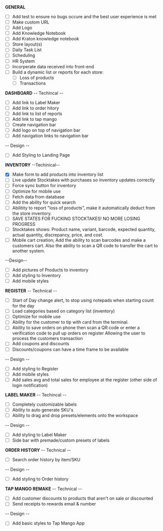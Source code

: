 **GENERAL**

- [ ] Add test to ensure no bugs occure and the best user experience is met
- [ ] Make custom URL
- [ ] Add Logo
- [ ] Add Knowledge Notebook
- [ ] Add Kraton knowledge notebook
- [ ] Store layout(s)
- [ ] Daily Task List
- [ ] Scheduling
- [ ] HR System
- [ ] Incorperate data received into front-end
- [ ] Build a dynamic list or reports for each store:
  - [ ] Loss of products
  - [ ] Transactions

**DASHBOARD**
-- Techincal --

- [ ] Add link to Label Maker
- [ ] Add link to order hitory
- [ ] Add link to list of reports
- [ ] Add link to tap mango
- [ ] Create navigation bar
- [ ] Add logo on top of navigation bar
- [ ] Add navigation links to navigation bar

-- Design --

- [ ] Add Styling to Landing Page

**INVENTORY**
--Techinical--

- [x] Make form to add products into inventory list
- [ ] Live update Stocktakes with purchases so inventory updates correctly
- [ ] Force sync button for inventory
- [ ] Optimize for mobile use
- [ ] Fetch data from database
- [ ] Add the ability for quick search
- [ ] Abilitity to report "loss of products", make it automatically deduct from the store inventory.
- [ ] SAVE STATES FOR FUCKING STOCKTAKES! NO MORE LOSING PROGRESS
- [ ] Stocktakes shows: Product name, variant, barcode, expected quantity, actual quantity, discrepancy, price, and cost.
- [ ] Mobile cart creation; Add the ability to scan barcodes and make a customers cart. Also the ability to scan a QR code to transfer the cart to another system.

--Design--

- [ ] Add pictures of Products to inventory
- [ ] Add styling to Inventory
- [ ] Add mobile styles

**REGISTER**
-- Technical --

- [ ] Start of Day change alert, to stop using notepads when starting count for the day
- [ ] Load categories based on category list (inventory)
- [ ] Optimize for mobile use
- [ ] Ability for the customer to tip with card from the terminal.
- [ ] Ability to save orders on phone then scan a QR code or enter a verification code to pull up orders on register Allowing the user to process the customers transaction
- [ ] Add coupons and discounts
- [ ] Discounts/coupons can have a time frame to be available

-- Design --

- [ ] Add styling to Register
- [ ] Add mobile styles
- [ ] Add sales avg and total sales for employee at the register (other side of login notification)

**LABEL MAKER**
-- Techincal --

- [ ] Completely customizable labels
- [ ] Ability to auto generate SKU's
- [ ] Ability to drag and drop presets/elements onto the workspace

-- Design --

- [ ] Add styling to Label Maker
- [ ] Side bar with premade/custom presets of labels

**ORDER HISTORY**
-- Technical --

- [ ] Search order history by item/SKU

-- Design --

- [ ] Add styling to Order history

**TAP MANGO REMAKE**
-- Technical --

- [ ] Add customer discounts to products that aren't on sale or discounted
- [ ] Send receipts to rewards email & number

-- Design --

- [ ] Add basic styles to Tap Mango App
